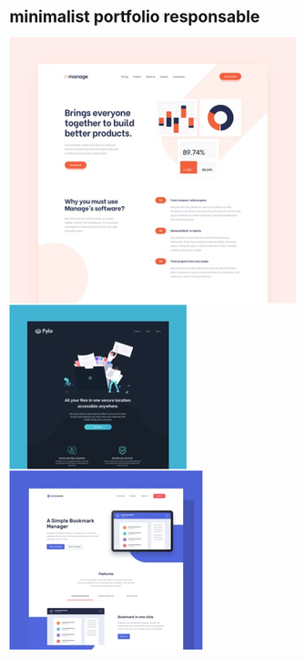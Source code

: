 # minimalist portfolio responsable

![version bureau page manage](images/portfolio/desktop/image-portfolio-manage.jpg)
![version mobile page fylo](images/portfolio/mobile/image-portfolio-fylo.jpg)
![version tablet page manage](images/portfolio/tablet/image-portfolio-bookmark.jpg)
